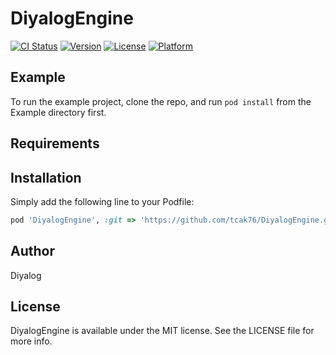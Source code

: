 # DiyalogEngine

[![CI Status](https://img.shields.io/travis/djderasari@weblineindia.com/DiyalogEngine.svg?style=flat)](https://travis-ci.org/djderasari@weblineindia.com/DiyalogEngine)
[![Version](https://img.shields.io/cocoapods/v/DiyalogEngine.svg?style=flat)](https://cocoapods.org/pods/DiyalogEngine)
[![License](https://img.shields.io/cocoapods/l/DiyalogEngine.svg?style=flat)](https://cocoapods.org/pods/DiyalogEngine)
[![Platform](https://img.shields.io/cocoapods/p/DiyalogEngine.svg?style=flat)](https://cocoapods.org/pods/DiyalogEngine)

## Example

To run the example project, clone the repo, and run `pod install` from the Example directory first.

## Requirements

## Installation

Simply add the following line to your Podfile:

```ruby
pod 'DiyalogEngine', :git => 'https://github.com/tcak76/DiyalogEngine.git', :tag => '<version no>'
```

## Author

Diyalog

## License

DiyalogEngine is available under the MIT license. See the LICENSE file for more info.



